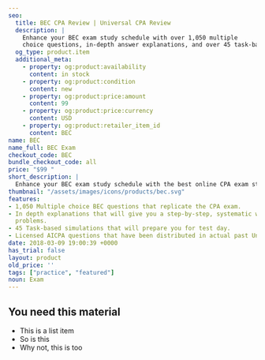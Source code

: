 ```yaml
---
seo:
  title: BEC CPA Review | Universal CPA Review
  description: |
    Enhance your BEC exam study schedule with over 1,050 multiple
    choice questions, in-depth answer explanations, and over 45 task-based simulations replicating your real exam experience.
  og_type: product.item
  additional_meta:
    - property: og:product:availability
      content: in stock
    - property: og:product:condition
      content: new
    - property: og:product:price:amount
      content: 99
    - property: og:product:price:currency
      content: USD
    - property: og:product:retailer_item_id
      content: BEC
name: BEC
name_full: BEC Exam
checkout_code: BEC
bundle_checkout_code: all
price: "$99 "
short_description: |
  Enhance your BEC exam study schedule with the best online CPA exam study resource. The Universal CPA Review Online Test Bank is a brand-new supplement in studying for the Uniform CPA Exam. Our BEC test bank includes over 1,050 multiple choice practice questions that come with detailed answer rationales, as well as 45 task-based simulations to better prepare you for test day.
thumbnail: "/assets/images/icons/products/bec.svg"
features:
- 1,050 Multiple choice BEC questions that replicate the CPA exam.
- In depth explanations that will give you a step-by-step, systematic way of solving
  problems.
- 45 Task-based simulations that will prepare you for test day.
- Licensed AICPA questions that have been distributed in actual past Uniform CPA Exams.
date: 2018-03-09 19:00:39 +0000
has_trial: false
layout: product
old_price: ''
tags: ["practice", "featured"]
noun: Exam
---
```

## You need this material
* This is a list item
* So is this
* Why not, this is too
